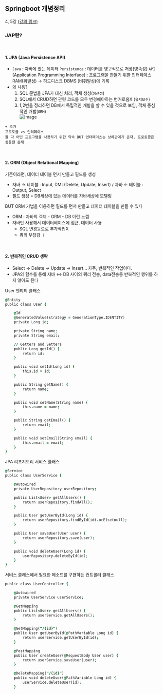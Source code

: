 ## Springboot 개념정리
4, 5강 
[(강의 링크)](https://www.inflearn.com/course/%EC%8A%A4%ED%94%84%EB%A7%81%EB%B6%80%ED%8A%B8-%EA%B0%9C%EB%85%90%EC%A0%95%EB%A6%AC/dashboard)    

### JAP란?  
<br>

#### 1. JPA (Java Persistence API)
   - `Java` : 자바에 있는 데이터 `Persistence` : 데이터를 영구적으로 저장(영속성) `API` (Application Programming Interface) : 프로그램을 만들기 위한 인터페이스  
   RAM(휘발성) → 하드디스크 DBMS (비휘발성)에 기록          
   - 왜 사용?   
     1. SQL 문법을 JPA가 대신 처리, 객체 생성(`생산성`)
     2. SQL에서 CRUD하면 관련 코드를 모두 변경해야하는 번거로움X (`유지보수`)
     3. 1,2번을 정리하면 DB에서 독립적인 개발을 할 수 있을 것으로 보임, 객체 중심적인 개발(`ORM`)  
     ![image](https://github.com/ssIIIn0-0/backend-springboot-study/assets/62862307/982a142d-4fb4-4274-a609-c4631b3307da)

```
+ 추가
프로토콜 vs 인터페이스
둘 다 어떤 프로그램을 사용하기 위한 약속 BUT 인터페이스는 상하관계가 존재, 프로토콜은 동등한 존재
```
<br>

#### 2. ORM (Object Relational Mapping)
   기존이라면, 데이터 테이블 먼저 만들고 필드를 생성
   - 자바 → 테이블 : Input, DML(Delete, Update, Insert) / 자바 ← 테이블 : Output, Select
   - 필드 생성 = DB세상에 있는 데이터를 자바세상에 모델링
        
   BUT ORM 기법을 이용하면 필드를 먼저 만들고 데이터 테이블을 만들 수 있다
   - ORM : 자바의 객체 - ORM - DB 이런 느낌
   - 자바만 사용해서 데이터베이스에 접근, 데이터 사용
      - SQL 변경등으로 추가작업X
      - 쿼리 부담감 ⇂

<br>

#### 2. 반복적인 CRUD 생략
   - Select → Delete → Update → Insert... 자주, 반복적인 작업이다.
   - JPA의 함수를 통해 자바 ↔ DB 사이의 쿼리 전송, data전송등 반복적인 행위를 하지 않아도 된다

User 엔티티 클래스
```j
@Entity
public class User {

    @Id
    @GeneratedValue(strategy = GenerationType.IDENTITY)
    private Long id;

    private String name;
    private String email;

    // Getters and Setters
    public Long getId() {
        return id;
    }

    public void setId(Long id) {
        this.id = id;
    }

    public String getName() {
        return name;
    }

    public void setName(String name) {
        this.name = name;
    }

    public String getEmail() {
        return email;
    }

    public void setEmail(String email) {
        this.email = email;
    }
}
```
JPA 리포지토리 서비스 클래스
```j
@Service
public class UserService {

    @Autowired
    private UserRepository userRepository;

    public List<User> getAllUsers() {
        return userRepository.findAll();
    }

    public User getUserById(Long id) {
        return userRepository.findById(id).orElse(null);
    }

    public User saveUser(User user) {
        return userRepository.save(user);
    }

    public void deleteUser(Long id) {
        userRepository.deleteById(id);
    }
}
```
서비스 클래스에서 필요한 메소드를 구현하는 컨트롤러 클래스
```j
public class UserController {

    @Autowired
    private UserService userService;

    @GetMapping
    public List<User> getAllUsers() {
        return userService.getAllUsers();
    }

    @GetMapping("/{id}")
    public User getUserById(@PathVariable Long id) {
        return userService.getUserById(id);
    }

    @PostMapping
    public User createUser(@RequestBody User user) {
        return userService.saveUser(user);
    }

    @DeleteMapping("/{id}")
    public void deleteUser(@PathVariable Long id) {
        userService.deleteUser(id);
    }
```
